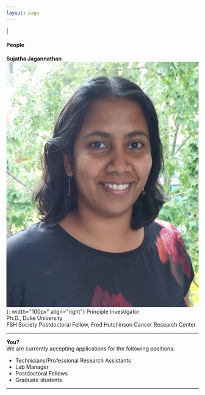 ```yaml
---
layout: page
---
```

|

#### People

**Sujatha Jagannathan**  
![Suja Jagannathan](/img/SJ_photo_for_flyer.jpg){: width="100px" align="right"}
Principle Investigator  
Ph.D., Duke University    
FSH Society Postdoctoral Fellow, Fred Hutchinson Cancer Research Center  

----

**You?**  
We are currently accepting applications for the following positions:
- Technicians/Professional Research Assistants  
- Lab Manager  
- Postdoctoral Fellows  
- Graduate students  

----
